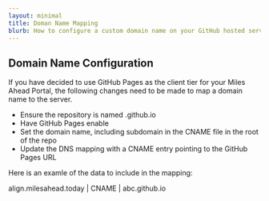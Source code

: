 ```yaml
---
layout: minimal
title: Doman Name Mapping
blurb: How to configure a custom domain name on your GitHub hosted server.
---
```

## Domain Name Configuration

If you have decided to use GitHub Pages as the client tier for your Miles Ahead Portal, the following changes need to be made to map a domain name to the server.

- Ensure the repository is named <username>.github.io
- Have GitHub Pages enable
- Set the domain name, including subdomain in the CNAME file in the root of the repo
- Update the DNS mapping with a CNAME entry pointing to the GitHub Pages URL

Here is an examle of the data to include in the mapping:

align.milesahead.today | CNAME | abc.github.io
